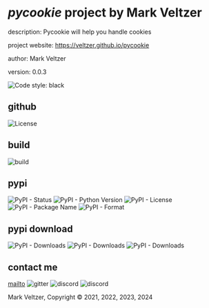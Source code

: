 # *pycookie* project by Mark Veltzer

description: Pycookie will help you handle cookies

project website: https://veltzer.github.io/pycookie

author: Mark Veltzer

version: 0.0.3

![Code style: black](https://img.shields.io/badge/code%20style-black-000000.svg)

## github

![License](https://img.shields.io/github/license/veltzer/pycookie)

## build

![build](https://github.com/veltzer/pycookie/workflows/build/badge.svg)

## pypi

![PyPI - Status](https://img.shields.io/pypi/status/pycookie)
![PyPI - Python Version](https://img.shields.io/pypi/pyversions/pycookie)
![PyPI - License](https://img.shields.io/pypi/l/pycookie)
![PyPI - Package Name](https://img.shields.io/pypi/v/pycookie)
![PyPI - Format](https://img.shields.io/pypi/format/pycookie)

## pypi download

![PyPI - Downloads](https://img.shields.io/pypi/dd/pycookie)
![PyPI - Downloads](https://img.shields.io/pypi/dw/pycookie)
![PyPI - Downloads](https://img.shields.io/pypi/dm/pycookie)



## contact me
[mailto](mailto:mark.veltzer@gmail.com)
![gitter](https://img.shields.io/gitter/room/veltzer/mark.veltzer)
![discord](https://img.shields.io/discord/719336281624281119)
![discord](https://img.shields.io/discord/719336282194444302)

Mark Veltzer, Copyright © 2021, 2022, 2023, 2024
